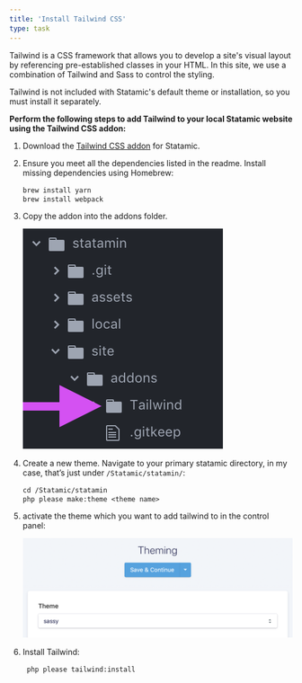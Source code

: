 ```yaml
---
title: 'Install Tailwind CSS'
type: task
---
```


Tailwind is a CSS framework that allows you to develop a site's visual layout by referencing pre-established classes in your HTML. In this site, we use a combination of Tailwind and Sass to control the styling.

Tailwind is not included with Statamic's default theme or installation, so you must install it separately.

**Perform the following steps to add Tailwind to your local Statamic website using the Tailwind CSS addon:**

1. Download the [Tailwind CSS addon](https://statamic.com/marketplace/addons/tailwind) for Statamic.

2. Ensure you meet all the dependencies listed in the readme. Install missing dependencies using Homebrew:

	```
	brew install yarn
	brew install webpack
	```

3. Copy the addon into the addons folder.

	![](/assets/img/tailwindAddon.png)

4. Create a new theme. Navigate to your primary statamic directory, in my case, that’s just under `/Statamic/statamin/`:

	```
	cd /Statamic/statamin
	php please make:theme <theme name>
	```

5. activate the theme which you want to add tailwind to in the control panel:

	![](/assets/img/tailwindThemeSelect.png)


6. Install Tailwind:

		php please tailwind:install
